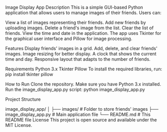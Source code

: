 Image Display App
Description
This is a simple GUI-based Python application that allows users to manage images of their friends. Users can:

View a list of images representing their friends.
Add new friends by uploading images.
Delete a friend's image from the list.
Clear the list of friends.
View the time and date in the application.
The app uses Tkinter for the graphical user interface and Pillow for image processing.

Features
Display friends' images in a grid.
Add, delete, and clear friends' images.
Image resizing for better display.
A clock that shows the current time and day.
Responsive layout that adapts to the number of friends.

Requirements
Python 3.x
Tkinter
Pillow
To install the required libraries, run:
  pip install tkinter pillow

How to Run
Clone the repository.
Make sure you have Python 3.x installed.
Run the image_display_app.py script:
   python image_display_app.py

Project Structure

image_display_app/
│
├── images/             # Folder to store friends' images
├── image_display_app.py # Main application file
└── README.md           # This README file
License
This project is open source and available under the MIT License.
